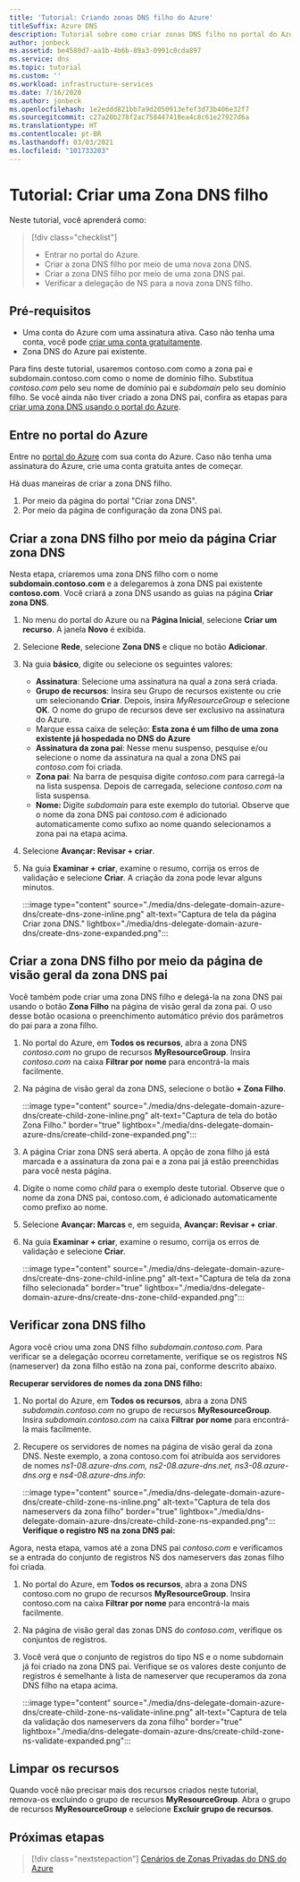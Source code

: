 ```yaml
---
title: 'Tutorial: Criando zonas DNS filho do Azure'
titleSuffix: Azure DNS
description: Tutorial sobre como criar zonas DNS filho no portal do Azure.
author: jonbeck
ms.assetid: be4580d7-aa1b-4b6b-89a3-0991c0cda897
ms.service: dns
ms.topic: tutorial
ms.custom: ''
ms.workload: infrastructure-services
ms.date: 7/16/2020
ms.author: jonbeck
ms.openlocfilehash: 1e2eddd821bb7a9d2050913efef3d73b406e32f7
ms.sourcegitcommit: c27a20b278f2ac758447418ea4c8c61e27927d6a
ms.translationtype: HT
ms.contentlocale: pt-BR
ms.lasthandoff: 03/03/2021
ms.locfileid: "101733203"
---
```

# <a name="tutorial-creating-a-new-child-dns-zone"></a>Tutorial: Criar uma Zona DNS filho

Neste tutorial, você aprenderá como: 

> [!div class="checklist"]
> * Entrar no portal do Azure.
> * Criar a zona DNS filho por meio de uma nova zona DNS.
> * Criar a zona DNS filho por meio de uma zona DNS pai.
> * Verificar a delegação de NS para a nova zona DNS filho.



## <a name="prerequisites"></a>Pré-requisitos

* Uma conta do Azure com uma assinatura ativa.  Caso não tenha uma conta, você pode [criar uma conta gratuitamente](https://azure.microsoft.com/free/?WT.mc_id=A261C142F).
* Zona DNS do Azure pai existente.  

Para fins deste tutorial, usaremos contoso.com como a zona pai e subdomain.contoso.com como o nome de domínio filho.  Substitua *contoso.com* pelo seu nome de domínio pai e *subdomain* pelo seu domínio filho.  Se você ainda não tiver criado a zona DNS pai, confira as etapas para [criar uma zona DNS usando o portal do Azure](./dns-getstarted-portal.md#create-a-dns-zone). 


## <a name="sign-in-to-azure-portal"></a>Entre no portal do Azure

Entre no [portal do Azure](https://portal.azure.com/) com sua conta do Azure.
Caso não tenha uma assinatura do Azure, crie uma conta gratuita antes de começar.

Há duas maneiras de criar a zona DNS filho.
1.  Por meio da página do portal "Criar zona DNS".
1.  Por meio da página de configuração da zona DNS pai.


## <a name="create-child-dns-zone-via-create-dns-zone"></a>Criar a zona DNS filho por meio da página Criar zona DNS

Nesta etapa, criaremos uma zona DNS filho com o nome **subdomain.contoso.com** e a delegaremos à zona DNS pai existente **contoso.com**. Você criará a zona DNS usando as guias na página **Criar zona DNS**.
1.  No menu do portal do Azure ou na **Página Inicial**, selecione **Criar um recurso**. A janela **Novo** é exibida.
1.  Selecione **Rede**, selecione **Zona DNS** e clique no botão **Adicionar**.

1.  Na guia **básico**, digite ou selecione os seguintes valores:
    * **Assinatura**: Selecione uma assinatura na qual a zona será criada.
    * **Grupo de recursos**: Insira seu Grupo de recursos existente ou crie um selecionando **Criar**. Depois, insira *MyResourceGroup* e selecione **OK**. O nome do grupo de recursos deve ser exclusivo na assinatura do Azure.
    * Marque essa caixa de seleção: **Esta zona é um filho de uma zona existente já hospedada no DNS do Azure**
    * **Assinatura da zona pai**: Nesse menu suspenso, pesquise e/ou selecione o nome da assinatura na qual a zona DNS pai *contoso.com* foi criada.
    * **Zona pai**: Na barra de pesquisa digite *contoso.com* para carregá-la na lista suspensa. Depois de carregada, selecione *contoso.com* na lista suspensa.
    * **Nome:** Digite *subdomain* para este exemplo do tutorial. Observe que o nome da zona DNS pai *contoso.com* é adicionado automaticamente como sufixo ao nome quando selecionamos a zona pai na etapa acima.

1. Selecione **Avançar: Revisar + criar**.
1. Na guia **Examinar + criar**, examine o resumo, corrija os erros de validação e selecione **Criar**.
A criação da zona pode levar alguns minutos.

 
    :::image type="content" source="./media/dns-delegate-domain-azure-dns/create-dns-zone-inline.png" alt-text="Captura de tela da página Criar zona DNS." lightbox="./media/dns-delegate-domain-azure-dns/create-dns-zone-expanded.png":::

## <a name="create-child-dns-zone-via-parent-dns-zone-overview-page"></a>Criar a zona DNS filho por meio da página de visão geral da zona DNS pai
Você também pode criar uma zona DNS filho e delegá-la na zona DNS pai usando o botão **Zona Filho** na página de visão geral da zona pai. O uso desse botão ocasiona o preenchimento automático prévio dos parâmetros do pai para a zona filho. 

1.  No portal do Azure, em **Todos os recursos**, abra a zona DNS *contoso.com* no grupo de recursos **MyResourceGroup**. Insira *contoso.com* na caixa **Filtrar por nome** para encontrá-la mais facilmente.
1.  Na página de visão geral da zona DNS, selecione o botão **+ Zona Filho**.

      :::image type="content" source="./media/dns-delegate-domain-azure-dns/create-child-zone-inline.png" alt-text="Captura de tela do botão Zona Filho." border="true" lightbox="./media/dns-delegate-domain-azure-dns/create-child-zone-expanded.png":::

1.  A página Criar zona DNS será aberta. A opção de zona filho já está marcada e a assinatura da zona pai e a zona pai já estão preenchidas para você nesta página.
1.  Digite o nome como *child* para o exemplo deste tutorial. Observe que o nome da zona DNS pai, contoso.com, é adicionado automaticamente como prefixo ao nome.
1.  Selecione **Avançar: Marcas** e, em seguida, **Avançar: Revisar + criar**.
1.  Na guia **Examinar + criar**, examine o resumo, corrija os erros de validação e selecione **Criar**.

    :::image type="content" source="./media/dns-delegate-domain-azure-dns/create-dns-zone-child-inline.png" alt-text="Captura de tela da zona filho selecionada" border="true" lightbox="./media/dns-delegate-domain-azure-dns/create-dns-zone-child-expanded.png":::

## <a name="verify-child-dns-zone"></a>Verificar zona DNS filho
Agora você criou uma zona DNS filho *subdomain.contoso.com*. Para verificar se a delegação ocorreu corretamente, verifique se os registros NS (nameserver) da zona filho estão na zona pai, conforme descrito abaixo.  

**Recuperar servidores de nomes da zona DNS filho:**

1.  No portal do Azure, em **Todos os recursos**, abra a zona DNS *subdomain.contoso.com* no grupo de recursos **MyResourceGroup**. Insira *subdomain.contoso.com* na caixa **Filtrar por nome** para encontrá-la mais facilmente.
1.  Recupere os servidores de nomes na página de visão geral da zona DNS. Neste exemplo, a zona contoso.com foi atribuída aos servidores de nomes *ns1-08.azure-dns.com, ns2-08.azure-dns.net, ns3-08.azure-dns.org* e *ns4-08.azure-dns.info*:

      :::image type="content" source="./media/dns-delegate-domain-azure-dns/create-child-zone-ns-inline.png" alt-text="Captura de tela dos nameservers da zona filho" border="true" lightbox="./media/dns-delegate-domain-azure-dns/create-child-zone-ns-expanded.png":::
**Verifique o registro NS na zona DNS pai:**

Agora, nesta etapa, vamos até a zona DNS pai *contoso.com* e verificamos se a entrada do conjunto de registros NS dos nameservers das zonas filho foi criada.

1. No portal do Azure, em **Todos os recursos**, abra a zona DNS contoso.com no grupo de recursos **MyResourceGroup**. Insira contoso.com na caixa **Filtrar por nome** para encontrá-la mais facilmente.
1.  Na página de visão geral das zonas DNS do *contoso.com*, verifique os conjuntos de registros.
1.  Você verá que o conjunto de registros do tipo NS e o nome subdomain já foi criado na zona DNS pai. Verifique se os valores deste conjunto de registros é semelhante à lista de nameserver que recuperamos da zona DNS filho na etapa acima.

     :::image type="content" source="./media/dns-delegate-domain-azure-dns/create-child-zone-ns-validate-inline.png" alt-text="Captura de tela da validação dos nameservers da zona filho" border="true" lightbox="./media/dns-delegate-domain-azure-dns/create-child-zone-ns-validate-expanded.png":::
## <a name="clean-up-resources"></a>Limpar os recursos
Quando você não precisar mais dos recursos criados neste tutorial, remova-os excluindo o grupo de recursos **MyResourceGroup**. Abra o grupo de recursos **MyResourceGroup** e selecione **Excluir grupo de recursos**.



## <a name="next-steps"></a>Próximas etapas

> [!div class="nextstepaction"]
> [Cenários de Zonas Privadas do DNS do Azure](private-dns-scenarios.md)